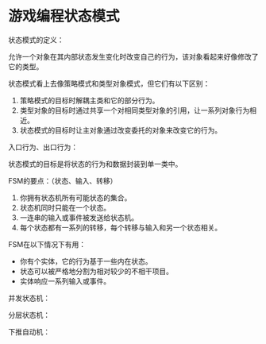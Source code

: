# 游戏编程状态模式

状态模式的定义：

允许一个对象在其内部状态发生变化时改变自己的行为，该对象看起来好像修改了它的类型。

状态模式看上去像策略模式和类型对象模式，但它们有以下区别：

1. 策略模式的目标时解耦主类和它的部分行为。
2. 类型对象的目标时通过共享一个对相同类型对象的引用，让一系列对象行为相近。
3. 状态模式的目标时让主对象通过改变委托的对象来改变它的行为。

入口行为、出口行为：

状态模式的目标是将状态的行为和数据封装到单一类中。



FSM的要点：（状态、输入、转移）

1. 你拥有状态机所有可能状态的集合。
2. 状态机同时只能在一个状态。
3. 一连串的输入或事件被发送给状态机。
4. 每个状态都有一系列的转移，每个转移与输入和另一个状态相关。

FSM在以下情况下有用：

- 你有个实体，它的行为基于一些内在状态。
- 状态可以被严格地分割为相对较少的不相干项目。
- 实体响应一系列输入或事件。

并发状态机：

分层状态机：

下推自动机：